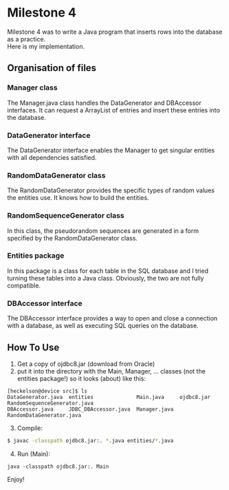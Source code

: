 # Milestone 4

Milestone 4 was to write a Java program that inserts rows into the database as a practice.    
Here is my implementation.

## Organisation of files

### Manager class

The Manager.java class handles the DataGenerator and DBAccessor interfaces. It can request a ArrayList of entries and insert these entries into the database.

### DataGenerator interface

The DataGenerator interface enables the Manager to get singular entities with all dependencies satisfied.

### RandomDataGenerator class

The RandomDataGenerator provides the specific types of random values the entities use. It knows how to build the entities.

### RandomSequenceGenerator class

In this class, the pseudorandom sequences are generated in a form specified by the RandomDataGenerator class.

### Entities package

In this package is a class for each table in the SQL database and I tried turning these tables into a Java class. Obviously, the two are not fully compatible.

### DBAccessor interface

The DBAccessor interface provides a way to open and close a connection with a database, as well as executing SQL queries on the database.

## How To Use

1) Get a copy of ojdbc8.jar (download from Oracle)
2) put it into the directory with the Main, Manager, ... classes (not the entities package!) so it looks (about) like this:
```
[heckelson@device src]$ ls
DataGenerator.java  entities              Main.java     ojdbc8.jar                RandomSequenceGenerator.java
DBAccessor.java     JDBC_DBAccessor.java  Manager.java  RandomDataGenerator.java
```
3) Compile:
```bash
$ javac -classpath ojdbc8.jar:. *.java entities/*.java
```
4) Run (Main):
```$ bash
java -classpath ojdbc8.jar:. Main
```
Enjoy!
